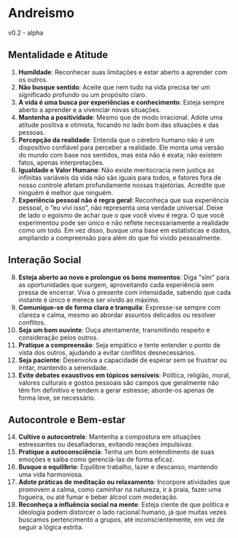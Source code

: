 # Andreismo

v0.2 - alpha

## Mentalidade e Atitude

1. **Humildade**: Reconhecer suas limitações e estar aberto a aprender com os outros.
2. **Não busque sentido**: Aceite que nem tudo na vida precisa ter um significado profundo ou um propósito claro.
3. **A vida é uma busca por experiências e conhecimento**: Esteja sempre aberto a aprender e a vivenciar novas situações.
4. **Mantenha a positividade**: Mesmo que de modo irracional. Adote uma atitude positiva e otimista, focando no lado bom das situações e das pessoas.
5. **Percepção da realidade**: Entenda que o cérebro humano não é um dispositivo confiável para perceber a realidade. Ele monta uma versão do mundo com base nos sentidos, mas esta não é exata; não existem fatos, apenas interpretações.
6. **Igualdade e Valor Humano**: Não existe meritocracia nem justiça as infinitas variáveis da vida não são iguais para todos, e fatores fora de nosso controle afetam profundamente nossas trajetórias. Acredite que ninguém é melhor que ninguém.
7. **Experiência pessoal não é regra geral**: Reconheça que sua experiência pessoal, o “eu vivi isso”, não representa uma verdade universal. Deixe de lado o egoísmo de achar que o que você viveu é regra. O que você experimentou pode ser único e não reflete necessariamente a realidade como um todo. Em vez disso, busque uma base em estatísticas e dados, ampliando a compreensão para além do que foi vivido pessoalmente.

## Interação Social

8. **Esteja aberto ao novo e prolongue os bons momentos**: Diga "sim" para as oportunidades que surgem, aproveitando cada experiência sem pressa de encerrar. Viva o presente com intensidade, sabendo que cada instante é único e merece ser vivido ao máximo.
9. **Comunique-se de forma clara e tranquila**: Expresse-se sempre com clareza e calma, mesmo ao abordar assuntos delicados ou resolver conflitos.
10. **Seja um bom ouvinte**: Ouça atentamente, transmitindo respeito e consideração pelos outros.
11. **Pratique a compreensão**: Seja empático e tente entender o ponto de vista dos outros, ajudando a evitar conflitos desnecessários.
12. **Seja paciente**: Desenvolva a capacidade de esperar sem se frustrar ou irritar, mantendo a serenidade.
13. **Evite debates exaustivos em tópicos sensíveis**: Política, religião, moral, valores culturais e gostos pessoais são campos que geralmente não têm fim definitivo e tendem a gerar estresse; aborde-os apenas de forma leve, se necessário.

## Autocontrole e Bem-estar

14. **Cultive o autocontrole**: Mantenha a compostura em situações estressantes ou desafiadoras, evitando reações impulsivas.
15. **Pratique a autoconsciência**: Tenha um bom entendimento de suas emoções e saiba como gerenciá-las de forma eficaz.
16. **Busque o equilíbrio**: Equilibre trabalho, lazer e descanso, mantendo uma vida harmoniosa.
17. **Adote práticas de meditação ou relaxamento**: Incorpore atividades que promovem a calma, como caminhar na natureza, ir à praia, fazer uma fogueira, ou até fumar e beber álcool com moderação.
18. **Reconheça a influência social na mente**: Esteja ciente de que política e ideologia podem distorcer o lado racional humano, já que muitas vezes buscamos pertencimento a grupos, até inconscientemente, em vez de seguir a lógica estrita.